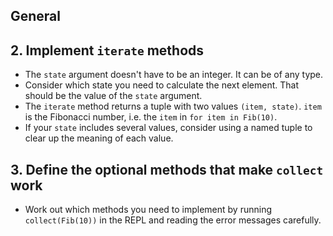 ## General

## 2. Implement `iterate` methods

- The `state` argument doesn't have to be an integer. It can be of any type.
- Consider which state you need to calculate the next element. That should be the value of the `state` argument.
- The `iterate` method returns a tuple with two values `(item, state)`. `item` is the Fibonacci number, i.e. the `item` in `for item in Fib(10)`.
- If your `state` includes several values, consider using a named tuple to clear up the meaning of each value.

## 3. Define the optional methods that make `collect` work

- Work out which methods you need to implement by running `collect(Fib(10))` in the REPL and reading the error messages carefully.
